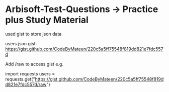 # Arbisoft-Test-Questions -> Practice plus Study Material

used gist to store json data 

users.json gist: https://gist.github.com/CodeByMateen/220c5a5ff75548f819dd821e7fdc557d

Add /raw to access gist e.g. 

import requests
users = requests.get("https://gist.github.com/CodeByMateen/220c5a5ff75548f819dd821e7fdc557d/raw")

